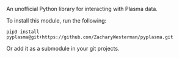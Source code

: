 An unofficial Python library for interacting with Plasma data.

To install this module, run the following:
```
pip3 install pyplasma@git+https://github.com/ZacharyWesterman/pyplasma.git
```

Or add it as a submodule in your git projects.
